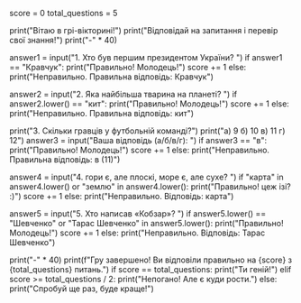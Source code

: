 score = 0
total_questions = 5

print("Вітаю в грі-вікторині!")
print("Відповідай на запитання і перевір свої знання!")
print("-" * 40)


answer1 = input("1. Хто був першим президентом України? ")
if answer1 == "Кравчук":
    print("Правильно! Молодець!")
    score += 1
else:
    print("Неправильно. Правильна відповідь: Кравчук")


answer2 = input("2. Яка найбільша тварина на планеті? ")
if answer2.lower() == "кит":
    print("Правильно! Молодець!")
    score += 1
else:
    print("Неправильно. Правильна відповідь: кит")


print("3. Скільки гравців у футбольній команді?")
print("а) 9   б) 10   в) 11   г) 12")
answer3 = input("Ваша відповідь (а/б/в/г): ")
if answer3 == "в":
    print("Правильно! Молодець!")
    score += 1
else:
    print("Неправильно. Правильна відповідь: в (11)")


answer4 = input("4. гори є, але плоскі, море є, але сухе? ")
if "карта" in answer4.lower() or "землю" in answer4.lower():
    print("Правильно! цеж ізі? :)")
    score += 1
else:
    print("Неправильно. Відповідь: карта")


answer5 = input("5. Хто написав «Кобзар»? ")
if answer5.lower() == "Шевченко" or "Тарас Шевченко" in answer5.lower():
    print("Правильно! Молодець!")
    score += 1
else:
    print("Неправильно. Відповідь: Тарас Шевченко")


print("-" * 40)
print(f"Гру завершено! Ви відповіли правильно на {score} з {total_questions} питань.")
if score == total_questions:
    print("Ти геній!")
elif score >= total_questions / 2:
    print("Непогано! Але є куди рости.")
else:
    print("Спробуй ще раз, буде краще!")
